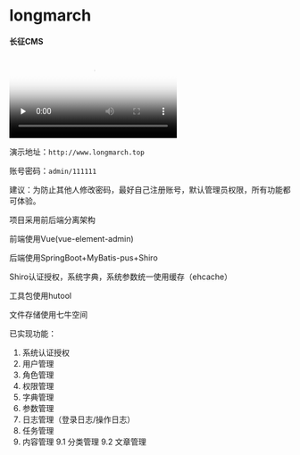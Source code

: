 # longmarch

**长征CMS**

<video id="video" controls="" preload="none" poster="http://e3f49eaa46b57.cdn.sohucs.com//sohuscs/2020/2/3/17/29/5_171047d2131g160BS56_162387770_7_1b.jpg?j=98071">
      <source id="mp4" src="http://www.56.com/u61/v_MTYyMzg3Nzcw.html" type="video/mp4">
      </video>
      
演示地址：`http://www.longmarch.top`

账号密码：`admin/111111`

建议：为防止其他人修改密码，最好自己注册账号，默认管理员权限，所有功能都可体验。

项目采用前后端分离架构

前端使用Vue(vue-element-admin)

后端使用SpringBoot+MyBatis-pus+Shiro

Shiro认证授权，系统字典，系统参数统一使用缓存（ehcache）

工具包使用hutool

文件存储使用七牛空间

已实现功能：
1. 系统认证授权
2. 用户管理
3. 角色管理
4. 权限管理
5. 字典管理
6. 参数管理
7. 日志管理（登录日志/操作日志）
8. 任务管理
9. 内容管理
    9.1 分类管理
    9.2 文章管理